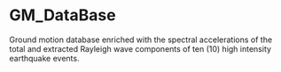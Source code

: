 # GM_DataBase
Ground motion database enriched with the spectral accelerations of the total and extracted Rayleigh wave components of ten (10) high intensity earthquake events.  
